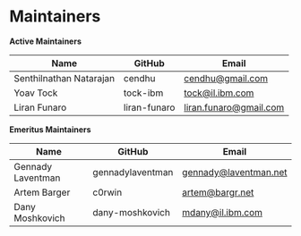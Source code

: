 Maintainers
===========

**Active Maintainers**

| Name                    | GitHub       | Email                                                   |                  
|-------------------------|--------------|---------------------------------------------------------|
| Senthilnathan Natarajan | cendhu       | [cendhu@gmail.com](mailto:cendhu@gmail.com)             |
| Yoav Tock               | tock-ibm     | [tock@il.ibm.com](mailto:tock@il.ibm.com)               |
| Liran Funaro            | liran-funaro | [liran.funaro@gmail.com](mailto:liran.funaro@gmail.com) | 


**Emeritus Maintainers**

| Name              | GitHub           | Email                                                 |
|-------------------|------------------|-------------------------------------------------------|
| Gennady Laventman | gennadylaventman | [gennady@laventman.net](mailto:gennady@laventman.net) |
| Artem Barger      | c0rwin           | [artem@bargr.net](mailto:artem@bargr.net)             |
| Dany Moshkovich   | dany-moshkovich  | [mdany@il.ibm.com](mailto:mdany@il.ibm.com)           |
